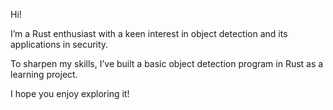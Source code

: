 Hi!

I’m a Rust enthusiast with a keen interest in object detection and its applications in security.

To sharpen my skills, I’ve built a basic object detection program in Rust as a learning project.

I hope you enjoy exploring it!
